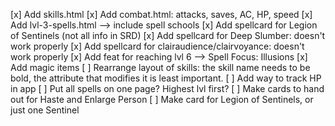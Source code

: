 [x] Add skills.html
[x] Add combat.html: attacks, saves, AC, HP, speed
[x] Add lvl-3-spells.html --> include spell schools
[x] Add spellcard for Legion of Sentinels (not all info in SRD)
[x] Add spellcard for Deep Slumber: doesn't work properly
[x] Add spellcard for clairaudience/clairvoyance: doesn't work properly
[x] Add feat for reaching lvl 6 --> Spell Focus: Illusions
[x] Add magic items
[ ] Rearrange layout of skills: the skill name needs to be bold, the attribute that modifies it is least important.
[ ] Add way to track HP in app
[ ] Put all spells on one page? Highest lvl first?
[ ] Make cards to hand out for Haste and Enlarge Person
[ ] Make card for Legion of Sentinels, or just one Sentinel